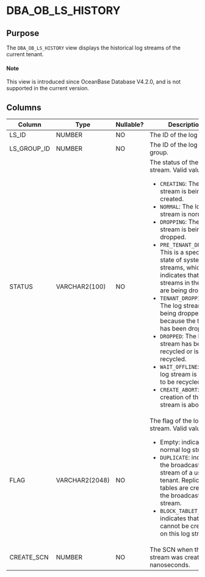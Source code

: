 # DBA_OB_LS_HISTORY

## Purpose

The `DBA_OB_LS_HISTORY` view displays the historical log streams of the current tenant.

<main id="notice" type='explain'>
<h4>Note</h4>
<p>This view is introduced since OceanBase Database V4.2.0, and is not supported in the current version. </p>
</main>

## Columns

| Column | Type | Nullable? | Description |
|-------------|---------------|-------------|-------------------------------------------|
| LS_ID | NUMBER | NO | The ID of the log stream. |
| LS_GROUP_ID | NUMBER | NO | The ID of the log stream group. |
| STATUS | VARCHAR2(100) | NO | The status of the log stream. Valid values:<ul><li>`CREATING`: The log stream is being created.</li><li>`NORMAL`: The log stream is normal.</li><li>`DROPPING`: The log stream is being dropped.</li><li>`PRE_TENANT_DROPPING`: This is a special state of system log streams, which indicates that all log streams in the tenant are being dropped.</li><li>`TENANT_DROPPING`: The log stream is being dropped because the tenant has been dropped.</li><li>`DROPPED`: The log stream has been recycled or is being recycled. </li><li>`WAIT_OFFLINE`: The log stream is waiting to be recycled.</li><li>`CREATE_ABORT`: The creation of the log stream is aborted.</li></ul> |
| FLAG | VARCHAR2(2048) | NO | The flag of the log stream. Valid values:<ul><li>Empty: indicates a normal log stream.</li><li> `DUPLICATE`: indicates the broadcast log stream of a user tenant. Replication tables are created on the broadcast log stream. </li><li>`BLOCK_TABLET_IN`: indicates that tablets cannot be created on this log stream.</li></ul> |
| CREATE_SCN | NUMBER | NO | The SCN when the log stream was created, in nanoseconds. |
